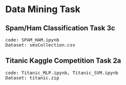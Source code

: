 # Data Mining Task

## Spam/Ham Classification Task 3c
<pre>
code: SPAM_HAM.ipynb
Dataset: smsCollection.csv
</pre>

## Titanic Kaggle Competition Task 2a
<pre>
code: Titanic_MLP.ipynb, Titanic_SVM.ipynb
Dataset: titanic.zip
</pre>
